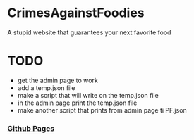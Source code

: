 # CrimesAgainstFoodies
A stupid website that guarantees your next favorite food


# TODO
* get the admin page to work
* add a temp.json file
* make a script that will write on the temp.json file
* in the admin page print the temp.json file
* make another script that prints from admin page ti PF.json

### [Github Pages](https://bossarant.github.io/CrimesAgainstFoodies/Home/)
